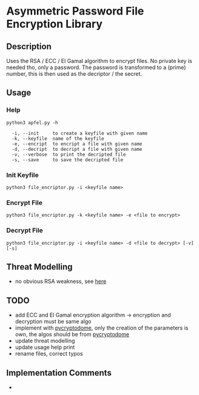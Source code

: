# Asymmetric Password File Encryption Library
## Description
Uses the RSA / ECC / El Gamal algorithm to encrypt files. No private key is needed tho, only a password. The password is transformed to a (prime) number, this is then used as the decriptor / the secret.

## Usage
### Help
```
python3 apfel.py -h
```
```
  -i, --init     to create a keyfile with given name
  -k, --keyfile  name of the keyfile
  -e, --encript  to encript a file with given name
  -d, --decript  to decript a file with given name
  -v, --verbose  to print the decripted file
  -s, --save     to save the decripted file
```

### Init Keyfile
```python3 file_encriptor.py -i <keyfile name>```

### Encrypt File
```python3 file_encriptor.py -k <keyfile name> -e <file to encrypt>```

### Decrypt File
```python3 file_encriptor.py -i <keyfile name> -d <file to decrypt> [-v] [-s]```

## Threat Modelling
- no obvious RSA weakness, see [here](Threat_Modelling.md)

## TODO
- add ECC and El Gamal encryption algorithm -> encryption and decryption must be same algo
- implement with [pycryptodome](https://pycryptodome.readthedocs.io/en/latest/), only the creation of the parameters is own, the algos should be from [pycryptodome](https://pycryptodome.readthedocs.io/en/latest/)
- update threat modelling
- update usage help print
- rename files, correct typos

## Implementation Comments
- 
